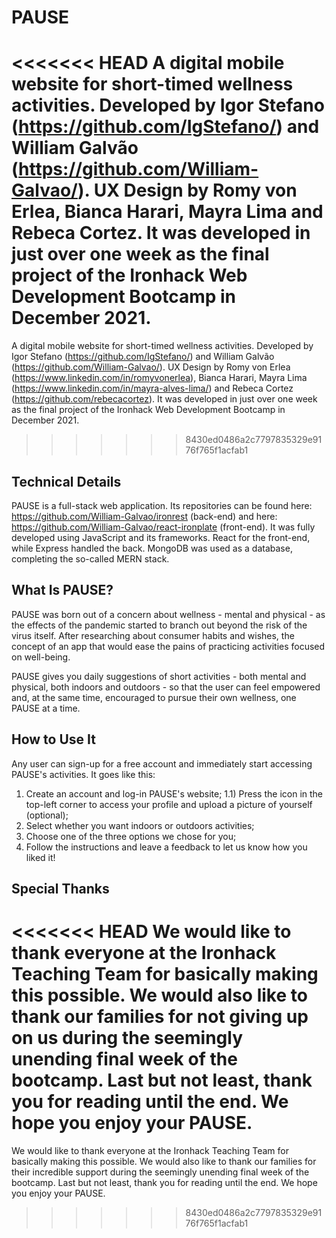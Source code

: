 # PAUSE

<<<<<<< HEAD
A digital mobile website for short-timed wellness activities. Developed by Igor Stefano (https://github.com/IgStefano/) and William Galvão (https://github.com/William-Galvao/). UX Design by Romy von Erlea, Bianca Harari, Mayra Lima and Rebeca Cortez. It was developed in just over one week as the final project of the Ironhack Web Development Bootcamp in December 2021.
=======
A digital mobile website for short-timed wellness activities. Developed by Igor Stefano (https://github.com/IgStefano/) and William Galvão (https://github.com/William-Galvao/). UX Design by Romy von Erlea (https://www.linkedin.com/in/romyvonerlea), Bianca Harari, Mayra Lima (https://www.linkedin.com/in/mayra-alves-lima/) and Rebeca Cortez (https://github.com/rebecacortez). It was developed in just over one week as the final project of the Ironhack Web Development Bootcamp in December 2021.
>>>>>>> 8430ed0486a2c7797835329e9176f765f1acfab1

## Technical Details

PAUSE is a full-stack web application. Its repositories can be found here: https://github.com/William-Galvao/ironrest (back-end) and here: https://github.com/William-Galvao/react-ironplate (front-end). It was fully developed using JavaScript and its frameworks. React for the front-end, while Express handled the back. MongoDB was used as a database, completing the so-called MERN stack.

## What Is PAUSE?

PAUSE was born out of a concern about wellness - mental and physical - as the effects of the pandemic started to branch out beyond the risk of the virus itself. After researching about consumer habits and wishes, the concept of an app that would ease the pains of practicing activities focused on well-being.

PAUSE gives you daily suggestions of short activities - both mental and physical, both indoors and outdoors - so that the user can feel empowered and, at the same time, encouraged to pursue their own wellness, one PAUSE at a time.

## How to Use It

Any user can sign-up for a free account and immediately start accessing PAUSE's activities. It goes like this:

1. Create an account and log-in PAUSE's website;
   1.1) Press the icon in the top-left corner to access your profile and upload a picture of yourself (optional);
2. Select whether you want indoors or outdoors activities;
3. Choose one of the three options we chose for you;
4. Follow the instructions and leave a feedback to let us know how you liked it!

## Special Thanks

<<<<<<< HEAD
We would like to thank everyone at the Ironhack Teaching Team for basically making this possible. We would also like to thank our families for not giving up on us during the seemingly unending final week of the bootcamp. Last but not least, thank you for reading until the end. We hope you enjoy your PAUSE.
=======
We would like to thank everyone at the Ironhack Teaching Team for basically making this possible. We would also like to thank our families for their incredible support during the seemingly unending final week of the bootcamp. Last but not least, thank you for reading until the end. We hope you enjoy your PAUSE.
>>>>>>> 8430ed0486a2c7797835329e9176f765f1acfab1
